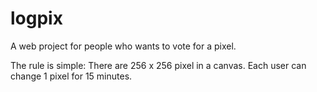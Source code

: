 # logpix
A web project for people who wants to vote for a pixel.

The rule is simple: There are 256 x 256 pixel in a canvas. Each user can change 1 pixel for 15 minutes.




